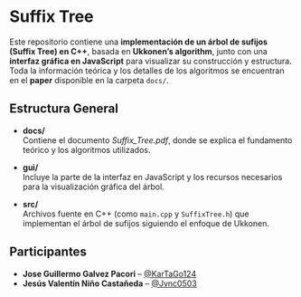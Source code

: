 # Suffix Tree

Este repositorio contiene una **implementación de un árbol de sufijos (Suffix Tree) en C++**, basada en **Ukkonen’s algorithm**, junto con una **interfaz gráfica en JavaScript** para visualizar su construcción y estructura. Toda la información teórica y los detalles de los algoritmos se encuentran en el **paper** disponible en la carpeta `docs/`.

## Estructura General

- **docs/**  
  Contiene el documento *Suffix_Tree.pdf*, donde se explica el fundamento teórico y los algoritmos utilizados.

- **gui/**  
  Incluye la parte de la interfaz en JavaScript y los recursos necesarios para la visualización gráfica del árbol.

- **src/**  
  Archivos fuente en C++ (como `main.cpp` y `SuffixTree.h`) que implementan el árbol de sufijos siguiendo el enfoque de Ukkonen.

## Participantes

- **Jose Guillermo Galvez Pacori** – [@KarTaGo124](https://github.com/KarTaGo124)
- **Jesús Valentín Niño Castañeda** – [@Jvnc0503](https://github.com/Jvnc0503)
